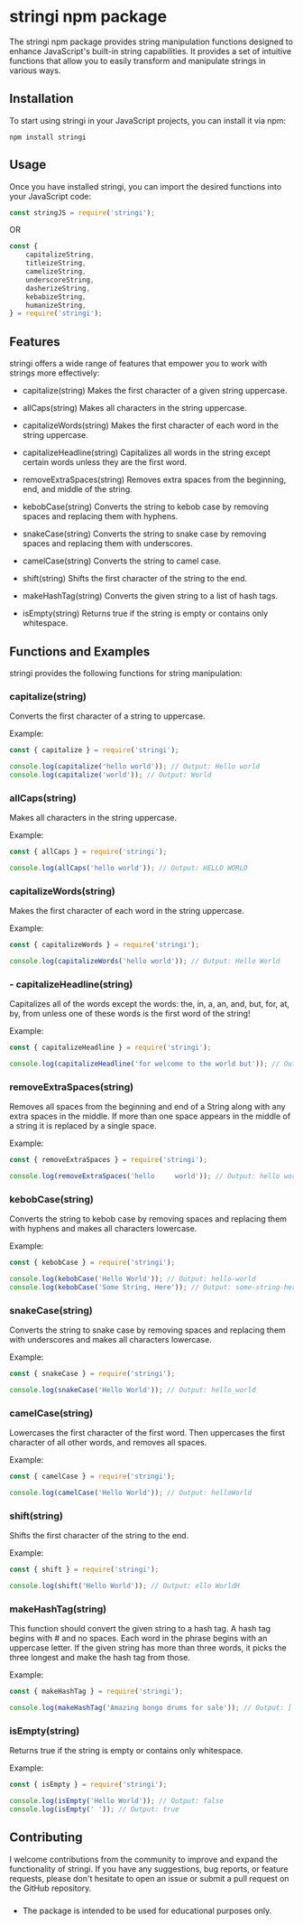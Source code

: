 # stringi npm package

The stringi npm package provides string manipulation functions designed to enhance JavaScript's built-in string capabilities. It provides a set of intuitive functions that allow you to easily transform and manipulate strings in various ways.

## Installation

To start using stringi in your JavaScript projects, you can install it via npm:

```shell
npm install stringi
```

## Usage
Once you have installed stringi, you can import the desired functions into your JavaScript code:

```javascript
const stringJS = require('stringi');
```

OR

```javascript
const {
    capitalizeString,
    titleizeString,
    camelizeString,
    underscoreString,
    dasherizeString,
    kebabizeString,
    humanizeString,
} = require('stringi');
```

## Features
stringi offers a wide range of features that empower you to work with strings more effectively:

- capitalize(string)
Makes the first character of a given string uppercase.

- allCaps(string)
Makes all characters in the string uppercase.

- capitalizeWords(string)
Makes the first character of each word in the string uppercase.

- capitalizeHeadline(string)
Capitalizes all words in the string except certain words unless they are the first word.

- removeExtraSpaces(string)
Removes extra spaces from the beginning, end, and middle of the string.

- kebobCase(string)
Converts the string to kebob case by removing spaces and replacing them with hyphens.

- snakeCase(string)
Converts the string to snake case by removing spaces and replacing them with underscores.

- camelCase(string)
Converts the string to camel case.

- shift(string)
Shifts the first character of the string to the end.

- makeHashTag(string)
Converts the given string to a list of hash tags.

- isEmpty(string)
Returns true if the string is empty or contains only whitespace.

## Functions and Examples
stringi provides the following functions for string manipulation:

### capitalize(string)
Converts the first character of a string to uppercase.

Example:

```javascript
const { capitalize } = require('stringi');

console.log(capitalize('hello world')); // Output: Hello world
console.log(capitalize('world')); // Output: World
```

### allCaps(string)

Makes all characters in the string uppercase.

Example:

```javascript
const { allCaps } = require('stringi');

console.log(allCaps('hello world')); // Output: HELLO WORLD
```

### capitalizeWords(string)

Makes the first character of each word in the string uppercase.

Example:

```javascript
const { capitalizeWords } = require('stringi');

console.log(capitalizeWords('hello world')); // Output: Hello World
```

### - capitalizeHeadline(string)

Capitalizes all of the words except the words: the, in, a, an, and, but, for, at, by, from unless one of these words is the first word of the string!

Example:

```javascript
const { capitalizeHeadline } = require('stringi');

console.log(capitalizeHeadline('for welcome to the world but')); // Output: For Welcome To the World but
```

### removeExtraSpaces(string)

Removes all spaces from the beginning and end of a String along with any extra spaces in the middle. If more than one space appears in the middle of a string it is replaced by a single space.

Example:

```javascript
const { removeExtraSpaces } = require('stringi');

console.log(removeExtraSpaces('hello     world')); // Output: hello world
```

### kebobCase(string)

Converts the string to kebob case by removing spaces and replacing them with hyphens and makes all characters lowercase.

Example:

```javascript
const { kebobCase } = require('stringi');

console.log(kebobCase('Hello World')); // Output: hello-world
console.log(kebobCase('Some String, Here')); // Output: some-string-here
```

### snakeCase(string)

Converts the string to snake case by removing spaces and replacing them with underscores and makes all characters lowercase.

Example:

```javascript
const { snakeCase } = require('stringi');

console.log(snakeCase('Hello World')); // Output: hello_world
```

### camelCase(string)

Lowercases the first character of the first word. Then uppercases the first character of all other words, and removes all spaces.

Example:

```javascript
const { camelCase } = require('stringi');

console.log(camelCase('Hello World')); // Output: helloWorld
```

### shift(string)

Shifts the first character of the string to the end.

Example:

```javascript
const { shift } = require('stringi');

console.log(shift('Hello World')); // Output: ello WorldH
```

### makeHashTag(string)

This function should convert the given string to a hash tag. A hash tag begins with # and no spaces. Each word in the phrase begins with an uppercase letter.
If the given string has more than three words, it picks the three longest and make the hash tag from those.

Example:

```javascript
const { makeHashTag } = require('stringi');

console.log(makeHashTag('Amazing bongo drums for sale')); // Output: ['#amazing', '#bongo', '#drums']
```

### isEmpty(string)

Returns true if the string is empty or contains only whitespace.

Example:

```javascript
const { isEmpty } = require('stringi');

console.log(isEmpty('Hello World')); // Output: false
console.log(isEmpty(' ')); // Output: true
```


## Contributing
I welcome contributions from the community to improve and expand the functionality of stringi. If you have any suggestions, bug reports, or feature requests, please don't hesitate to open an issue or submit a pull request on the GitHub repository.

### 
- The package is intended to be used for educational purposes only.